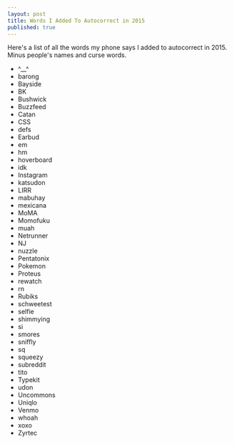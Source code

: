 ```yaml
---
layout: post
title: Words I Added To Autocorrect in 2015
published: true
---
```



Here's a list of all the words my phone says I added to autocorrect in 2015. Minus people's names and curse words.

 - ^__^
 - barong
 - Bayside
 - BK
 - Bushwick
 - Buzzfeed
 - Catan
 - CSS
 - defs
 - Earbud
 - em
 - hm
 - hoverboard
 - idk
 - Instagram
 - katsudon
 - LIRR
 - mabuhay
 - mexicana
 - MoMA
 - Momofuku
 - muah
 - Netrunner
 - NJ
 - nuzzle
 - Pentatonix
 - Pokemon
 - Proteus
 - rewatch
 - rn
 - Rubiks
 - schweetest
 - selfie
 - shimmying
 - si
 - smores
 - sniffly
 - sq
 - squeezy
 - subreddit
 - tito
 - Typekit
 - udon
 - Uncommons
 - Uniqlo
 - Venmo
 - whoah
 - xoxo
 - Zyrtec
